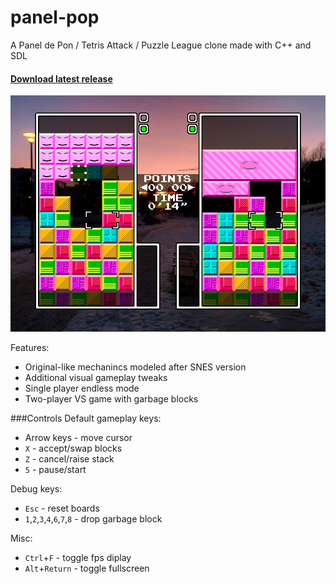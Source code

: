 # panel-pop
A Panel de Pon / Tetris Attack / Puzzle League clone made with C++ and SDL

#### [Download latest release](https://github.com/a544jh/panel-pop/releases/latest)

![screenshot](screenshot.png)

Features:
* Original-like mechanincs modeled after SNES version
* Additional visual gameplay tweaks
* Single player endless mode
* Two-player VS game with garbage blocks


###Controls
Default gameplay keys:
* Arrow keys - move cursor
* `X` - accept/swap blocks
* `Z` - cancel/raise stack
* `5` - pause/start

Debug keys:
* `Esc` - reset boards
* `1`,`2`,`3`,`4`,`6`,`7`,`8` - drop garbage block

Misc:
* `Ctrl`+`F` - toggle fps diplay
* `Alt`+`Return` - toggle fullscreen
